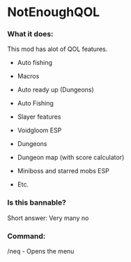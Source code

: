 # NotEnoughQOL
### What it does:
This mod has alot of QOL features.
 - Auto fishing
 - Macros
 - Auto ready up (Dungeons)
 - Auto Fishing
 - Slayer features
 - Voidgloom ESP
 - Dungeons
 - Dungeon map (with score calculator)
 - Miniboss and starred mobs ESP

- Etc.
### Is this bannable?
Short answer: Very many no

### Command:
 /neq - Opens the menu
